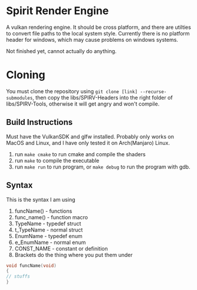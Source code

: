 # Spirit Render Engine
A vulkan rendering engine. It should be cross platform, and there are utilties to convert file paths to the local system style. Currently there is no platform header for windows, which may cause problems on windows systems.

Not finished yet, cannot actually do anything.

# Cloning
You must clone the repository using `git clone [link] --recurse-submodules`, then copy the libs/SPIRV-Headers into the right folder of libs/SPIRV-Tools, otherwise it will get angry and won't compile.

## Build Instructions
Must have the VulkanSDK and glfw installed. Probably only works on MacOS and Linux, and I have only tested
it on Arch(Manjaro) Linux.
 1. run `make cmake` to run cmake and compile the shaders
 2. run `make` to compile the executable
 2. run `make run` to run program, or `make debug` to run the program with gdb.

## Syntax
This is the syntax I am using
 1. funcName() - functions
 2. func_name() - function macro
 3. TypeName - typedef struct
 4. t_TypeName - normal struct
 5. EnumName - typedef enum
 6. e_EnumName - normal enum
 7. CONST_NAME - constant or definition
 8. Brackets do the thing where you put them under
 ```c
void funcName(void)
{
 // stuffs
}
```
